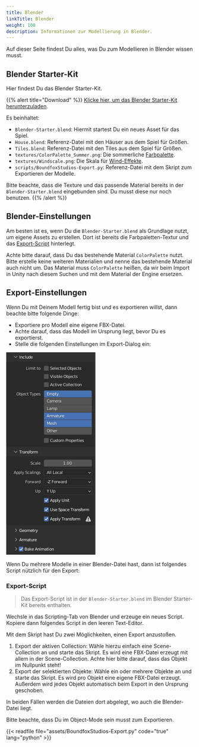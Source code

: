 ```yaml
---
title: Blender
linkTitle: Blender
weight: 100
description: Informationen zur Modellierung in Blender.
---
```


Auf dieser Seite findest Du alles, was Du zum Modellieren in Blender wissen musst.

## Blender Starter-Kit

Hier findest Du das Blender Starter-Kit.

{{% alert title="Download" %}}
[Klicke hier, um das Blender Starter-Kit herunterzuladen](assets/BlenderStarterKit.zip).

Es beinhaltet:

* `Blender-Starter.blend`: Hiermit startest Du ein neues Asset für das Spiel.
* `House.blend`: Referenz-Datei mit den Häuser aus dem Spiel für Größen.
* `Tiles.blend`: Referenz-Datei mit den Tiles aus dem Spiel für Größen.
* `textures/ColorPalette_Summer.png`: Die sommerliche [Farbpalette](../colors/).
* `textures/Windscale.png`: Die Skala für [Wind-Effekte](../wind/).
* `scripts/BoundfoxStudios-Export.py`: Referenz-Datei mit dem Skript zum Exportieren der Modelle.

Bitte beachte, dass die Texture und das passende Material bereits in der `Blender-Starter.blend` eingebunden sind. 
Du musst diese nur noch benutzen.
{{% /alert %}}

## Blender-Einstellungen

Am besten ist es, wenn Du die `Blender-Starter.blend` als Grundlage nutzt, um eigene Assets zu erstellen.
Dort ist bereits die Farbpaletten-Textur und das [Export-Script](#export-script) hinterlegt.

Achte bitte darauf, dass Du das bestehende Material `ColorPalette` nutzt.
Bitte erstelle keine weiteren Materialien und nenne das bestehende Material auch nicht um. 
Das Material muss `ColorPalette` heißen, da wir beim Import in Unity nach diesem Suchen und mit dem Material der Engine ersetzen.

## Export-Einstellungen

Wenn Du mit Deinem Modell fertig bist und es exportieren willst, dann beachte bitte folgende Dinge:

* Exportiere pro Modell eine eigene FBX-Datei.
* Achte darauf, dass das Modell im Ursprung liegt, bevor Du es exportierst.
* Stelle die folgenden Einstellungen im Export-Dialog ein:

![Blender Einstellungen](assets/blender-settings.png)

Wenn Du mehrere Modelle in einer Blender-Datei hast, dann ist folgendes Script nützlich für den Export:

### Export-Script

> Das Export-Script ist in der `Blender-Starter.blend` im Blender Starter-Kit bereits enthalten.

Wechsle in das Scripting-Tab von Blender und erzeuge ein neues Script.
Kopiere dann folgendes Script in den leeren Text-Editor.

Mit dem Skript hast Du zwei Möglichkeiten, einen Export anzustoßen.

1. Export der aktiven Collection: Wähle hierzu einfach eine Scene-Collection an und starte das Skript. Es wird eine FBX-Datei erzeugt mit allem in der Scene-Collection.
   Achte hier bitte darauf, dass das Objekt im Nullpunkt steht!
2. Export der selektierten Objekte: Wähle ein oder mehrere Objekte an und starte das Skript. Es wird pro Objekt eine eigene FBX-Datei erzeugt. Außerdem wird jedes Objekt automatisch beim Export in den Ursprung geschoben.

In beiden Fällen werden die Dateien dort abgelegt, wo auch die Blender-Datei liegt.

Bitte beachte, dass Du im Object-Mode sein musst zum Exportieren.

{{< readfile file="assets/BoundfoxStudios-Export.py" code="true" lang="python" >}}
